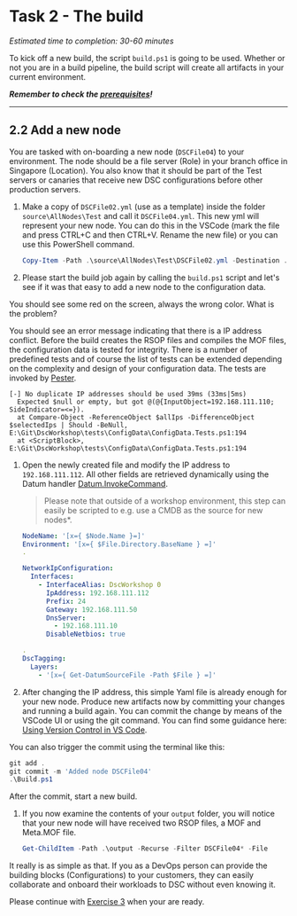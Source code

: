 # Task 2 - The build

*Estimated time to completion: 30-60 minutes*

To kick off a new build, the script `build.ps1` is going to be used. Whether or not you are in a build pipeline, the build script will create all artifacts in your current environment.

***Remember to check the [prerequisites](../CheckPrereq.ps1)!***

---

## 2.2 Add a new node

You are tasked with on-boarding a new node (`DSCFile04`) to your environment. The node should be a file server (Role) in your branch office in Singapore (Location). You also know that it should be part of the Test servers or canaries that receive new DSC configurations before other production servers.

1. Make a copy of `DSCFile02.yml` (use as a template) inside the folder `source\AllNodes\Test` and call it `DSCFile04.yml`. This new yml will represent your new node. You can do this in the VSCode (mark the file and press CTRL+C and then CTRL+V. Rename the new file) or you can use this PowerShell command.

    ```powershell
    Copy-Item -Path .\source\AllNodes\Test\DSCFile02.yml -Destination .\source\AllNodes\Test\DSCFile04.yml
    ```

1. Please start the build job again by calling the `build.ps1` script and let's see if it was that easy to add a new node to the configuration data.

  You should see some red on the screen, always the wrong color. What is the problem?

  You should see an error message indicating that there is a IP address conflict. Before the build creates the RSOP files and compiles the MOF files, the configuration data is tested for integrity. There is a number of predefined tests and of course the list of tests can be extended depending on the complexity and design of your configuration data. The tests are invoked by [Pester](https://pester.dev/).

  ```
[-] No duplicate IP addresses should be used 39ms (33ms|5ms)
    Expected $null or empty, but got @(@{InputObject=192.168.111.110; SideIndicator=<=}).
    at Compare-Object -ReferenceObject $allIps -DifferenceObject $selectedIps | Should -BeNull, E:\Git\DscWorkshop\tests\ConfigData\ConfigData.Tests.ps1:194
    at <ScriptBlock>, E:\Git\DscWorkshop\tests\ConfigData\ConfigData.Tests.ps1:194
  ```

1. Open the newly created file and modify the IP address to `192.168.111.112`. All other fields are retrieved dynamically using the Datum handler [Datum.InvokeCommand](https://github.com/raandree/Datum.InvokeCommand).
  
    > Please note that outside of a workshop environment, this step can easily be scripted to e.g. use a CMDB as the source for new nodes*.

    ```yaml
    NodeName: '[x={ $Node.Name }=]'
    Environment: '[x={ $File.Directory.BaseName } =]'
    .

    NetworkIpConfiguration:
      Interfaces:
        - InterfaceAlias: DscWorkshop 0
          IpAddress: 192.168.111.112
          Prefix: 24
          Gateway: 192.168.111.50
          DnsServer:
            - 192.168.111.10
          DisableNetbios: true

    .
    DscTagging:
      Layers:
        - '[x={ Get-DatumSourceFile -Path $File } =]'
    ```

1. After changing the IP address, this simple Yaml file is already enough for your new node. Produce new artifacts now by committing your changes and running a build again. You can commit the change by means of the VSCode UI or using the git command. You can find some guidance here:
[Using Version Control in VS Code](https://code.visualstudio.com/Docs/editor/versioncontrol).

You can also trigger the commit using the terminal like this:

  ```powershell
  git add .
  git commit -m 'Added node DSCFile04'
  .\Build.ps1
  ```

  After the commit, start a new build.

1. If you now examine the contents of your `output` folder, you will notice that your new node will have received two RSOP files, a MOF and Meta.MOF file.

   ```powershell
   Get-ChildItem -Path .\output -Recurse -Filter DSCFile04* -File
   ```

It really is as simple as that. If you as a DevOps person can provide the building blocks (Configurations) to your customers, they can easily collaborate and onboard their workloads to DSC without even knowing it.

Please continue with [Exercise 3](Exercise3.md) when your are ready.
